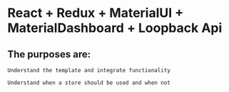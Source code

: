 # React + Redux + MaterialUI + MaterialDashboard + Loopback Api 

## The purposes are:
```
Understand the template and integrate functionality
```
```
Understand when a store should be used and when not
```
